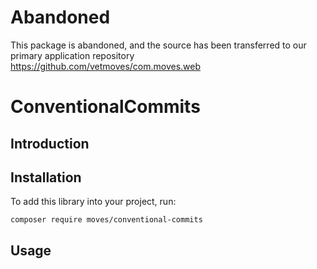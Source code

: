 # Abandoned
This package is abandoned, and the source has been transferred to our primary application repository https://github.com/vetmoves/com.moves.web

# ConventionalCommits
## Introduction

## Installation
To add this library into your project, run:
```
composer require moves/conventional-commits
```

## Usage

